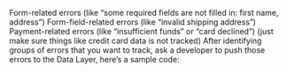 Form-related errors (like “some required fields are not filled in: first name, address”)
Form-field-related errors (like “invalid shipping address”)
Payment-related errors (like “insufficient funds” or “card declined”) (just make sure things like credit card data is not tracked)
After identifying groups of errors that you want to track, ask a developer to push those errors to the Data Layer, here’s a sample code:

<script>
window.dataLayer = window.dataLayer || [];
window.dataLayer.push({
  'event': 'error',
  'errorType': 'checkout error', // this value should depends on the type of error, e.g. form error, checkout error, etc.
  'errorMessage' : 'card declined' // some descriptive message about the error
});
</script>
